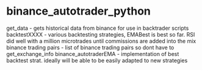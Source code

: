 # binance_autotrader_python

get_data - gets historical data from binance for use in backtrader scripts
backtestXXXX - various backtesting strategies, EMABest is best so far. RSI did well with a million microtrades until commissions are added into the mix
binance trading pairs - list of binance trading pairs so dont have to get_exchange_info
binance_autotraderEMA - implementation of best backtest strat. ideally will be able to be easily adapted to new strategies
